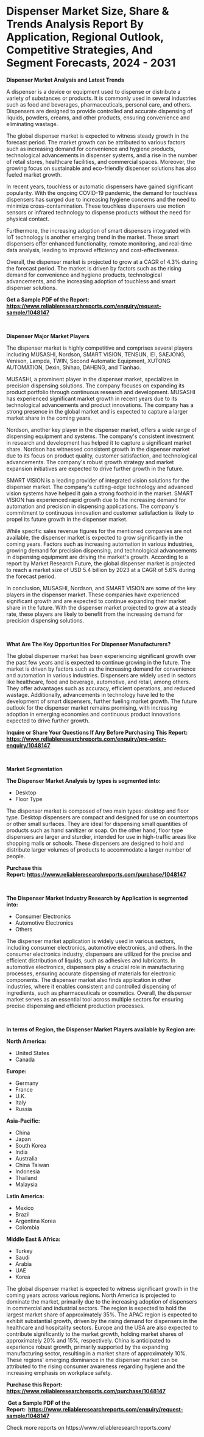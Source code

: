 <p><h1>Dispenser Market Size, Share & Trends Analysis Report By Application, Regional Outlook, Competitive Strategies, And Segment Forecasts, 2024 - 2031</h1></p><p><strong>Dispenser Market Analysis and Latest Trends</strong></p>
<p><p>A dispenser is a device or equipment used to dispense or distribute a variety of substances or products. It is commonly used in several industries such as food and beverages, pharmaceuticals, personal care, and others. Dispensers are designed to provide controlled and accurate dispensing of liquids, powders, creams, and other products, ensuring convenience and eliminating wastage.</p><p>The global dispenser market is expected to witness steady growth in the forecast period. The market growth can be attributed to various factors such as increasing demand for convenience and hygiene products, technological advancements in dispenser systems, and a rise in the number of retail stores, healthcare facilities, and commercial spaces. Moreover, the growing focus on sustainable and eco-friendly dispenser solutions has also fueled market growth.</p><p>In recent years, touchless or automatic dispensers have gained significant popularity. With the ongoing COVID-19 pandemic, the demand for touchless dispensers has surged due to increasing hygiene concerns and the need to minimize cross-contamination. These touchless dispensers use motion sensors or infrared technology to dispense products without the need for physical contact.</p><p>Furthermore, the increasing adoption of smart dispensers integrated with IoT technology is another emerging trend in the market. These smart dispensers offer enhanced functionality, remote monitoring, and real-time data analysis, leading to improved efficiency and cost-effectiveness.</p><p>Overall, the dispenser market is projected to grow at a CAGR of 4.3% during the forecast period. The market is driven by factors such as the rising demand for convenience and hygiene products, technological advancements, and the increasing adoption of touchless and smart dispenser solutions.</p></p>
<p><strong>Get a Sample PDF of the Report:&nbsp; <a href="https://www.reliableresearchreports.com/enquiry/request-sample/1048147">https://www.reliableresearchreports.com/enquiry/request-sample/1048147</a></strong></p>
<p>&nbsp;</p>
<p><strong>Dispenser Major Market Players</strong></p>
<p><p>The dispenser market is highly competitive and comprises several players including MUSASHI, Nordson, SMART VISION, TENSUN, IEI, SAEJONG, Venison, Lampda, TWIN, Second Automatic Equipment, XUTONG AUTOMATION, Dexin, Shihao, DAHENG, and Tianhao. </p><p>MUSASHI, a prominent player in the dispenser market, specializes in precision dispensing solutions. The company focuses on expanding its product portfolio through continuous research and development. MUSASHI has experienced significant market growth in recent years due to its technological advancements and product innovations. The company has a strong presence in the global market and is expected to capture a larger market share in the coming years.</p><p>Nordson, another key player in the dispenser market, offers a wide range of dispensing equipment and systems. The company's consistent investment in research and development has helped it to capture a significant market share. Nordson has witnessed consistent growth in the dispenser market due to its focus on product quality, customer satisfaction, and technological advancements. The company's robust growth strategy and market expansion initiatives are expected to drive further growth in the future.</p><p>SMART VISION is a leading provider of integrated vision solutions for the dispenser market. The company's cutting-edge technology and advanced vision systems have helped it gain a strong foothold in the market. SMART VISION has experienced rapid growth due to the increasing demand for automation and precision in dispensing applications. The company's commitment to continuous innovation and customer satisfaction is likely to propel its future growth in the dispenser market.</p><p>While specific sales revenue figures for the mentioned companies are not available, the dispenser market is expected to grow significantly in the coming years. Factors such as increasing automation in various industries, growing demand for precision dispensing, and technological advancements in dispensing equipment are driving the market's growth. According to a report by Market Research Future, the global dispenser market is projected to reach a market size of USD 5.4 billion by 2023 at a CAGR of 5.6% during the forecast period.</p><p>In conclusion, MUSASHI, Nordson, and SMART VISION are some of the key players in the dispenser market. These companies have experienced significant growth and are expected to continue expanding their market share in the future. With the dispenser market projected to grow at a steady rate, these players are likely to benefit from the increasing demand for precision dispensing solutions.</p></p>
<p>&nbsp;</p>
<p><strong>What Are The Key Opportunities For Dispenser Manufacturers?</strong></p>
<p><p>The global dispenser market has been experiencing significant growth over the past few years and is expected to continue growing in the future. The market is driven by factors such as the increasing demand for convenience and automation in various industries. Dispensers are widely used in sectors like healthcare, food and beverage, automotive, and retail, among others. They offer advantages such as accuracy, efficient operations, and reduced wastage. Additionally, advancements in technology have led to the development of smart dispensers, further fueling market growth. The future outlook for the dispenser market remains promising, with increasing adoption in emerging economies and continuous product innovations expected to drive further growth.</p></p>
<p><strong>Inquire or Share Your Questions If Any Before Purchasing This Report: <a href="https://www.reliableresearchreports.com/enquiry/pre-order-enquiry/1048147">https://www.reliableresearchreports.com/enquiry/pre-order-enquiry/1048147</a></strong></p>
<p>&nbsp;</p>
<p><strong>Market Segmentation</strong></p>
<p><strong>The Dispenser Market Analysis by types is segmented into:</strong></p>
<p><ul><li>Desktop</li><li>Floor Type</li></ul></p>
<p><p>The dispenser market is composed of two main types: desktop and floor type. Desktop dispensers are compact and designed for use on countertops or other small surfaces. They are ideal for dispensing small quantities of products such as hand sanitizer or soap. On the other hand, floor type dispensers are larger and sturdier, intended for use in high-traffic areas like shopping malls or schools. These dispensers are designed to hold and distribute larger volumes of products to accommodate a larger number of people.</p></p>
<p><strong>Purchase this Report:&nbsp;<a href="https://www.reliableresearchreports.com/purchase/1048147">https://www.reliableresearchreports.com/purchase/1048147</a></strong></p>
<p>&nbsp;</p>
<p><strong>The Dispenser Market Industry Research by Application is segmented into:</strong></p>
<p><ul><li>Consumer Electronics</li><li>Automotive Electronics</li><li>Others</li></ul></p>
<p><p>The dispenser market application is widely used in various sectors, including consumer electronics, automotive electronics, and others. In the consumer electronics industry, dispensers are utilized for the precise and efficient distribution of liquids, such as adhesives and lubricants. In automotive electronics, dispensers play a crucial role in manufacturing processes, ensuring accurate dispensing of materials for electronic components. The dispenser market also finds application in other industries, where it enables consistent and controlled dispensing of ingredients, such as pharmaceuticals or cosmetics. Overall, the dispenser market serves as an essential tool across multiple sectors for ensuring precise dispensing and efficient production processes.</p></p>
<p>&nbsp;</p>
<p><strong>In terms of Region, the Dispenser Market Players available by Region are:</strong></p>
<p>
    <p> <strong> North America: </strong>
        <ul>
            <li>United States</li>
            <li>Canada</li>
        </ul>
        </p> 
    <p> <strong> Europe: </strong>
        <ul>
            <li>Germany</li>
            <li>France</li>
            <li>U.K.</li>
            <li>Italy</li>
            <li>Russia</li>
        </ul>
        </p> 
    <p> <strong> Asia-Pacific: </strong>
        <ul>
            <li>China</li>
            <li>Japan</li>
            <li>South Korea</li>
            <li>India</li>
            <li>Australia</li>
            <li>China Taiwan</li>
            <li>Indonesia</li>
            <li>Thailand</li>
            <li>Malaysia</li>
        </ul>
        </p> 
    <p> <strong> Latin America: </strong>
        <ul>
            <li>Mexico</li>
            <li>Brazil</li>
            <li>Argentina Korea</li>
            <li>Colombia</li>
        </ul>
        </p> 
    <p> <strong> Middle East & Africa: </strong>
        <ul>
            <li>Turkey</li>
            <li>Saudi</li>
            <li>Arabia</li>
            <li>UAE</li>
            <li>Korea</li>
        </ul>
    </p>
    </p>
<p><p>The global dispenser market is expected to witness significant growth in the coming years across various regions. North America is projected to dominate the market, primarily due to the increasing adoption of dispensers in commercial and industrial sectors. The region is expected to hold the largest market share of approximately 35%. The APAC region is expected to exhibit substantial growth, driven by the rising demand for dispensers in the healthcare and hospitality sectors. Europe and the USA are also expected to contribute significantly to the market growth, holding market shares of approximately 20% and 15%, respectively. China is anticipated to experience robust growth, primarily supported by the expanding manufacturing sector, resulting in a market share of approximately 10%. These regions' emerging dominance in the dispenser market can be attributed to the rising consumer awareness regarding hygiene and the increasing emphasis on workplace safety.</p></p>
<p><strong>Purchase this Report: <a href="https://www.reliableresearchreports.com/purchase/1048147">https://www.reliableresearchreports.com/purchase/1048147</a></strong></p>
<p>&nbsp;<strong>Get a Sample PDF of the Report:&nbsp;&nbsp;<a href="https://www.reliableresearchreports.com/enquiry/request-sample/1048147">https://www.reliableresearchreports.com/enquiry/request-sample/1048147</a></strong></p>
<p><strong></strong></p>
<p>Check more reports on https://www.reliableresearchreports.com/</p>